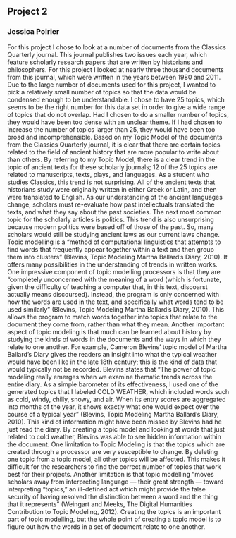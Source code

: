 ## Project 2
### Jessica Poirier
   For this project I chose to look at a number of documents from the Classics Quarterly journal. This journal publishes two issues each year, which feature scholarly research papers that are written by historians and philosophers. For this project I looked at nearly three thousand documents from this journal, which were written in the years between 1980 and 2011. Due to the large number of documents used for this project, I wanted to pick a relatively small number of topics so that the data would be condensed enough to be understandable. I chose to have 25 topics, which seems to be the right number for this data set in order to give a wide range of topics that do not overlap. Had I chosen to do a smaller number of topics, they would have been too dense with an unclear theme. If I had chosen to increase the number of topics larger than 25, they would have been too broad and incomprehensible. 
	Based on my Topic Model of the documents from the Classics Quarterly journal, it is clear that there are certain topics related to the field of ancient history that are more popular to write about than others. By referring to my Topic Model, there is a clear trend in the topic of ancient texts for these scholarly journals; 12 of the 25 topics are related to manuscripts, texts, plays, and languages. As a student who studies Classics, this trend is not surprising. All of the ancient texts that historians study were originally written in either Greek or Latin, and then were translated to English. As our understanding of the ancient languages change, scholars must re-evaluate how past intellectuals translated the texts, and what they say about the past societies. The next most common topic for the scholarly articles is politics. This trend is also unsurprising because modern politics were based off of those of the past. So, many scholars would still be studying ancient laws as our current laws change. 
	Topic modelling is a “method of computational linguistics that attempts to find words that frequently appear together within a text and then group them into clusters” (Blevins, Topic Modeling Martha Ballard’s Diary, 2010). It offers many possibilities in the understanding of trends in written works. One impressive component of topic modelling processors is that they are “completely unconcerned with the meaning of a word (which is fortunate, given the difficulty of teaching a computer that, in this text, discoarst actually means discoursed). Instead, the program is only concerned with how the words are used in the text, and specifically what words tend to be used similarly” (Blevins, Topic Modeling Martha Ballard’s Diary, 2010). This allows the program to match words together into topics that relate to the document they come from, rather than what they mean. 
	Another important aspect of topic modeling is that much can be learned about history by studying the kinds of words in the documents and the ways in which they relate to one another. For example, Cameron Blevins’ topic model of Martha Ballard’s Diary gives the readers an insight into what the typical weather would have been like in the late 18th century; this is the kind of data that would typically not be recorded. Blevins states that “The power of topic modeling really emerges when we examine thematic trends across the entire diary. As a simple barometer of its effectiveness, I used one of the generated topics that I labeled COLD WEATHER, which included words such as cold, windy, chilly, snowy, and air. When its entry scores are aggregated into months of the year, it shows exactly what one would expect over the course of a typical year” (Blevins, Topic Modeling Martha Ballard’s Diary, 2010). This kind of information might have been missed by Blevins had he just read the diary. By creating a topic model and looking at words that just related to cold weather, Blevins was able to see hidden information within the document. 
	One limitation to Topic Modeling is that the topics which are created through a processor are very susceptible to change. By deleting one topic from a topic model, all other topics will be affected. This makes it difficult for the researchers to find the correct number of topics that work best for their projects. Another limitation is that topic modelling “moves scholars away from interpreting language — their great strength — toward interpreting “topics,” an ill-defined act which might provide the false security of having resolved the distinction between a word and the thing that it represents” (Weingart and Meeks, The Digital Humanities Contribution to Topic Modeling, 2012). Creating the topics is an important part of topic modelling, but the whole point of creating a topic model is to figure out how the words in a set of document relate to one another. 
